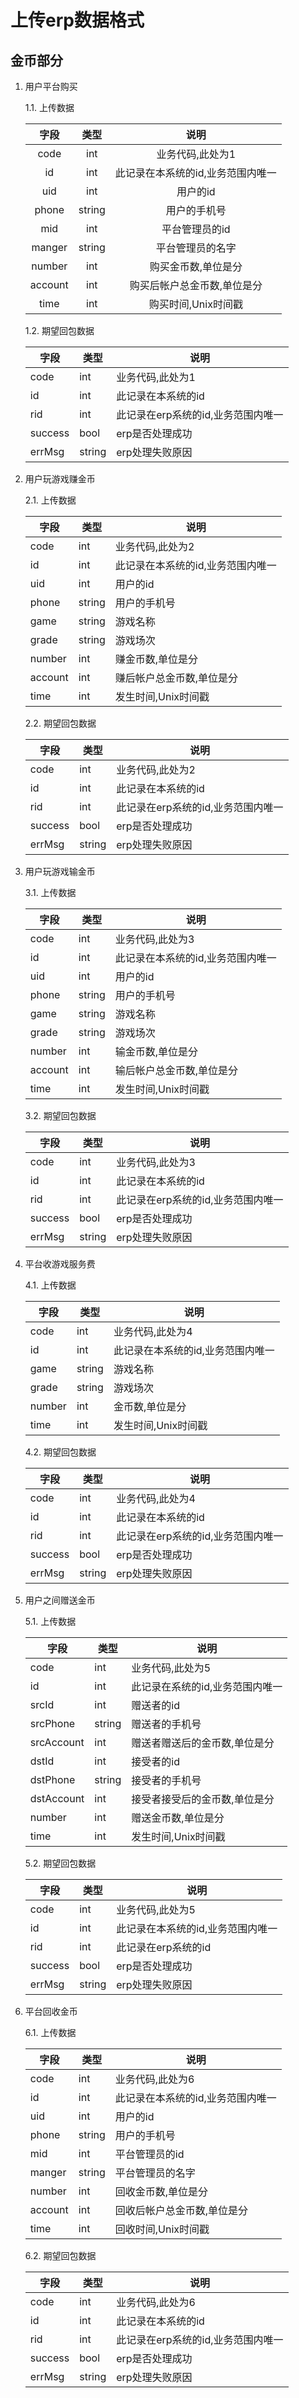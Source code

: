# 上传erp数据格式

## 金币部分

1. 用户平台购买

   1.1. 上传数据

    | 字段 | 类型 | 说明 |
    |:-------------: |:---------------:| :-------------:|
    | code | int | 业务代码,此处为1 |
    | id | int | 此记录在本系统的id,业务范围内唯一 |
    | uid | int | 用户的id |
    | phone | string | 用户的手机号 |
    | mid | int | 平台管理员的id |
    | manger | string | 平台管理员的名字 |
    | number | int | 购买金币数,单位是分 |
    | account | int | 购买后帐户总金币数,单位是分 |
    | time | int | 购买时间,Unix时间戳 |

   1.2. 期望回包数据

    | 字段 | 类型 | 说明 |
    | - | - | - |
    | code | int | 业务代码,此处为1 |
    | id | int | 此记录在本系统的id |
    | rid | int | 此记录在erp系统的id,业务范围内唯一 |
    | success | bool | erp是否处理成功 |
    | errMsg | string | erp处理失败原因 |

2. 用户玩游戏赚金币

   2.1. 上传数据

    | 字段 | 类型 | 说明 |
    | - | - | - |
    | code | int | 业务代码,此处为2 |
    | id | int | 此记录在本系统的id,业务范围内唯一 |
    | uid | int | 用户的id |
    | phone | string | 用户的手机号 |
    | game | string | 游戏名称 |
    | grade | string | 游戏场次 |
    | number | int | 赚金币数,单位是分 |
    | account | int | 赚后帐户总金币数,单位是分 |
    | time | int | 发生时间,Unix时间戳 |

   2.2. 期望回包数据

    | 字段 | 类型 | 说明 |
    | - | - | - |
    | code | int | 业务代码,此处为2 |
    | id | int | 此记录在本系统的id |
    | rid | int | 此记录在erp系统的id,业务范围内唯一 |
    | success | bool | erp是否处理成功 |
    | errMsg | string | erp处理失败原因 |

3. 用户玩游戏输金币

   3.1. 上传数据

    | 字段 | 类型 | 说明 |
    | - | - | - |
    | code | int | 业务代码,此处为3 |
    | id | int | 此记录在本系统的id,业务范围内唯一 |
    | uid | int | 用户的id |
    | phone | string | 用户的手机号 |
    | game | string | 游戏名称 |
    | grade | string | 游戏场次 |
    | number | int | 输金币数,单位是分 |
    | account | int | 输后帐户总金币数,单位是分 |
    | time | int | 发生时间,Unix时间戳 |

   3.2. 期望回包数据

    | 字段 | 类型 | 说明 |
    | - | - | - |
    | code | int | 业务代码,此处为3 |
    | id | int | 此记录在本系统的id |
    | rid | int | 此记录在erp系统的id,业务范围内唯一 |
    | success | bool | erp是否处理成功 |
    | errMsg | string | erp处理失败原因 |

4. 平台收游戏服务费

   4.1. 上传数据

    | 字段 | 类型 | 说明 |
    | - | - | - |
    | code | int | 业务代码,此处为4 |
    | id | int | 此记录在本系统的id,业务范围内唯一 |
    | game | string | 游戏名称 |
    | grade | string | 游戏场次 |
    | number | int | 金币数,单位是分 |
    | time | int | 发生时间,Unix时间戳 |

   4.2. 期望回包数据

    | 字段 | 类型 | 说明 |
    | - | - | - |
    | code | int | 业务代码,此处为4 |
    | id | int | 此记录在本系统的id |
    | rid | int | 此记录在erp系统的id,业务范围内唯一 |
    | success | bool | erp是否处理成功 |
    | errMsg | string | erp处理失败原因 |

5. 用户之间赠送金币

   5.1. 上传数据

    | 字段 | 类型 | 说明 |
    | - | - | - |
    | code | int | 业务代码,此处为5 |
    | id | int | 此记录在系统的id,业务范围内唯一 |
    | srcId | int | 赠送者的id |
    | srcPhone | string | 赠送者的手机号 |
    | srcAccount | int | 赠送者赠送后的金币数,单位是分 |
    | dstId | int | 接受者的id |
    | dstPhone | string | 接受者的手机号 |
    | dstAccount | int | 接受者接受后的金币数,单位是分 |
    | number | int | 赠送金币数,单位是分 |
    | time | int | 发生时间,Unix时间戳 |

   5.2. 期望回包数据

    | 字段 | 类型 | 说明 |
    | - | - | - |
    | code | int | 业务代码,此处为5 |
    | id | int | 此记录在本系统的id,业务范围内唯一 |
    | rid | int | 此记录在erp系统的id |
    | success | bool | erp是否处理成功 |
    | errMsg | string | erp处理失败原因 |

6. 平台回收金币

   6.1. 上传数据

    | 字段 | 类型 | 说明 |
    | - | - | - |
    | code | int | 业务代码,此处为6 |
    | id | int | 此记录在本系统的id,业务范围内唯一 |
    | uid | int | 用户的id |
    | phone | string | 用户的手机号 |
    | mid | int | 平台管理员的id |
    | manger | string | 平台管理员的名字 |
    | number | int | 回收金币数,单位是分 |
    | account | int | 回收后帐户总金币数,单位是分 |
    | time | int | 回收时间,Unix时间戳 |

   6.2. 期望回包数据

    | 字段 | 类型 | 说明 |
    | - | - | - |
    | code | int | 业务代码,此处为6 |
    | id | int | 此记录在本系统的id |
    | rid | int | 此记录在erp系统的id,业务范围内唯一 |
    | success | bool | erp是否处理成功 |
    | errMsg | string | erp处理失败原因 |
